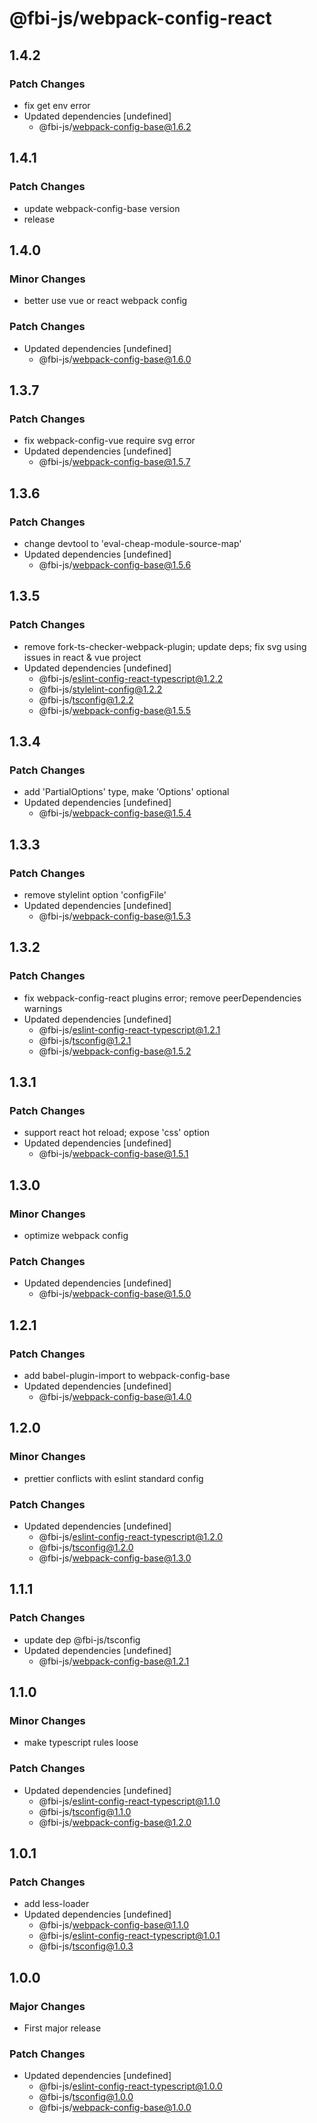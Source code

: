 # @fbi-js/webpack-config-react

## 1.4.2

### Patch Changes

- fix get env error
- Updated dependencies [undefined]
  - @fbi-js/webpack-config-base@1.6.2

## 1.4.1

### Patch Changes

- update webpack-config-base version
- release

## 1.4.0

### Minor Changes

- better use vue or react webpack config

### Patch Changes

- Updated dependencies [undefined]
  - @fbi-js/webpack-config-base@1.6.0

## 1.3.7

### Patch Changes

- fix webpack-config-vue require svg error
- Updated dependencies [undefined]
  - @fbi-js/webpack-config-base@1.5.7

## 1.3.6

### Patch Changes

- change devtool to 'eval-cheap-module-source-map'
- Updated dependencies [undefined]
  - @fbi-js/webpack-config-base@1.5.6

## 1.3.5

### Patch Changes

- remove fork-ts-checker-webpack-plugin; update deps; fix svg using issues in react & vue project
- Updated dependencies [undefined]
  - @fbi-js/eslint-config-react-typescript@1.2.2
  - @fbi-js/stylelint-config@1.2.2
  - @fbi-js/tsconfig@1.2.2
  - @fbi-js/webpack-config-base@1.5.5

## 1.3.4

### Patch Changes

- add 'PartialOptions' type, make 'Options' optional
- Updated dependencies [undefined]
  - @fbi-js/webpack-config-base@1.5.4

## 1.3.3

### Patch Changes

- remove stylelint option 'configFile'
- Updated dependencies [undefined]
  - @fbi-js/webpack-config-base@1.5.3

## 1.3.2

### Patch Changes

- fix webpack-config-react plugins error; remove peerDependencies warnings
- Updated dependencies [undefined]
  - @fbi-js/eslint-config-react-typescript@1.2.1
  - @fbi-js/tsconfig@1.2.1
  - @fbi-js/webpack-config-base@1.5.2

## 1.3.1

### Patch Changes

- support react hot reload; expose 'css' option
- Updated dependencies [undefined]
  - @fbi-js/webpack-config-base@1.5.1

## 1.3.0

### Minor Changes

- optimize webpack config

### Patch Changes

- Updated dependencies [undefined]
  - @fbi-js/webpack-config-base@1.5.0

## 1.2.1

### Patch Changes

- add babel-plugin-import to webpack-config-base
- Updated dependencies [undefined]
  - @fbi-js/webpack-config-base@1.4.0

## 1.2.0

### Minor Changes

- prettier conflicts with eslint standard config

### Patch Changes

- Updated dependencies [undefined]
  - @fbi-js/eslint-config-react-typescript@1.2.0
  - @fbi-js/tsconfig@1.2.0
  - @fbi-js/webpack-config-base@1.3.0

## 1.1.1

### Patch Changes

- update dep @fbi-js/tsconfig
- Updated dependencies [undefined]
  - @fbi-js/webpack-config-base@1.2.1

## 1.1.0

### Minor Changes

- make typescript rules loose

### Patch Changes

- Updated dependencies [undefined]
  - @fbi-js/eslint-config-react-typescript@1.1.0
  - @fbi-js/tsconfig@1.1.0
  - @fbi-js/webpack-config-base@1.2.0

## 1.0.1

### Patch Changes

- add less-loader
- Updated dependencies [undefined]
  - @fbi-js/webpack-config-base@1.1.0
  - @fbi-js/eslint-config-react-typescript@1.0.1
  - @fbi-js/tsconfig@1.0.3

## 1.0.0

### Major Changes

- First major release

### Patch Changes

- Updated dependencies [undefined]
  - @fbi-js/eslint-config-react-typescript@1.0.0
  - @fbi-js/tsconfig@1.0.0
  - @fbi-js/webpack-config-base@1.0.0
